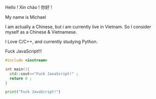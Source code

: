 Hello ! Xin chào ! 你好 !

My name is Michael

I am actually a Chinese, but i am currently live in Vietnam. So I consider myself as a Chinese & Vietnamese.

I Love C/C++, and currently studying Python.

Fuck JavaScript!!!

```c++
#include <iostream>

int main(){
  std::cout<<"Fuck JavaScript!" ;
  return 0 ;
}
```

```python
print("Fuck JavaScript!")
```

